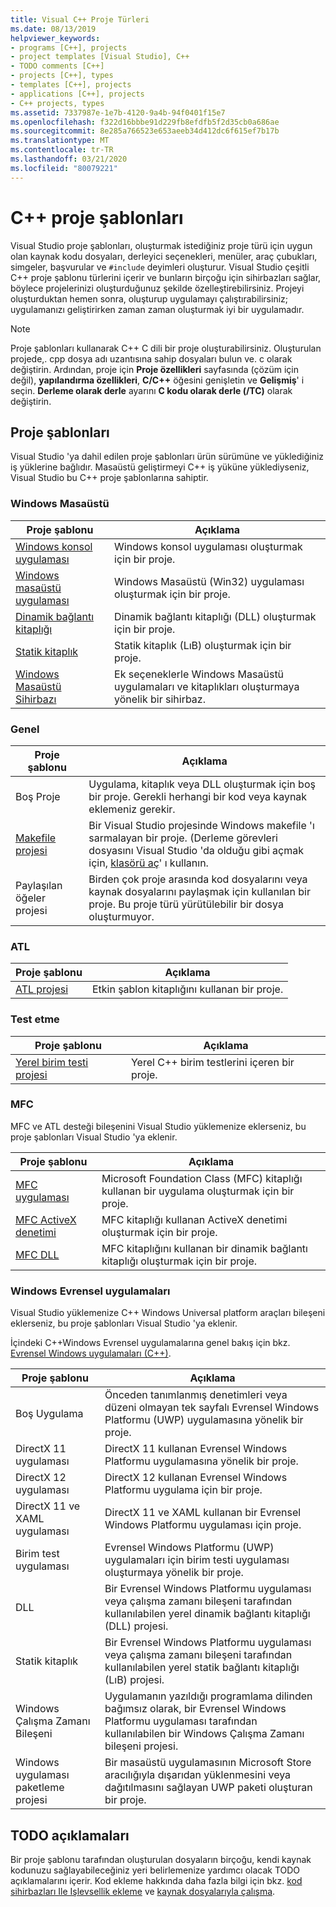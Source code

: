 ```yaml
---
title: Visual C++ Proje Türleri
ms.date: 08/13/2019
helpviewer_keywords:
- programs [C++], projects
- project templates [Visual Studio], C++
- TODO comments [C++]
- projects [C++], types
- templates [C++], projects
- applications [C++], projects
- C++ projects, types
ms.assetid: 7337987e-1e7b-4120-9a4b-94f0401f15e7
ms.openlocfilehash: f322d16bbbe91d229fb8efdfb5f2d35cb0a686ae
ms.sourcegitcommit: 8e285a766523e653aeeb34d412dc6f615ef7b17b
ms.translationtype: MT
ms.contentlocale: tr-TR
ms.lasthandoff: 03/21/2020
ms.locfileid: "80079221"
---
```

# <a name="c-project-templates"></a>C++ proje şablonları

Visual Studio proje şablonları, oluşturmak istediğiniz proje türü için uygun olan kaynak kodu dosyaları, derleyici seçenekleri, menüler, araç çubukları, simgeler, başvurular ve `#include` deyimleri oluşturur. Visual Studio çeşitli C++ proje şablonu türlerini içerir ve bunların birçoğu için sihirbazları sağlar, böylece projelerinizi oluşturduğunuz şekilde özelleştirebilirsiniz. Projeyi oluşturduktan hemen sonra, oluşturup uygulamayı çalıştırabilirsiniz; uygulamanızı geliştirirken zaman zaman oluşturmak iyi bir uygulamadır.

> [!NOTE]
> Proje şablonları kullanarak C++ C dili bir proje oluşturabilirsiniz. Oluşturulan projede,. cpp dosya adı uzantısına sahip dosyaları bulun ve. c olarak değiştirin. Ardından, proje için **Proje özellikleri** sayfasında (çözüm için değil), **yapılandırma özellikleri**, **C/C++**  öğesini genişletin ve **Gelişmiş**' i seçin. **Derleme olarak derle** ayarını **C kodu olarak derle (/TC)** olarak değiştirin.

## <a name="project-templates"></a>Proje şablonları

Visual Studio 'ya dahil edilen proje şablonları ürün sürümüne ve yüklediğiniz iş yüklerine bağlıdır. Masaüstü geliştirmeyi C++ iş yüküne yüklediyseniz, Visual Studio bu C++ proje şablonlarına sahiptir.

### <a name="windows-desktop"></a>Windows Masaüstü

|Proje şablonu|Açıklama|
|----------------------|-----------------------------|
|[Windows konsol uygulaması](../../windows/creating-a-console-application.md)|Windows konsol uygulaması oluşturmak için bir proje.|
|[Windows masaüstü uygulaması](../../windows/walkthrough-creating-windows-desktop-applications-cpp.md)|Windows Masaüstü (Win32) uygulaması oluşturmak için bir proje.|
|[Dinamik bağlantı kitaplığı](../walkthrough-creating-and-using-a-dynamic-link-library-cpp.md)|Dinamik bağlantı kitaplığı (DLL) oluşturmak için bir proje.|
|[Statik kitaplık](../../windows/walkthrough-creating-and-using-a-static-library-cpp.md)|Statik kitaplık (LıB) oluşturmak için bir proje.|
|[Windows Masaüstü Sihirbazı](../../windows/windows-desktop-wizard.md)|Ek seçeneklerle Windows Masaüstü uygulamaları ve kitaplıkları oluşturmaya yönelik bir sihirbaz.|

### <a name="general"></a>Genel

|Proje şablonu|Açıklama|
|----------------------|-----------------------------|
|Boş Proje|Uygulama, kitaplık veya DLL oluşturmak için boş bir proje. Gerekli herhangi bir kod veya kaynak eklemeniz gerekir.|
|[Makefile projesi](creating-a-makefile-project.md)|Bir Visual Studio projesinde Windows makefile 'ı sarmalayan bir proje. (Derleme görevleri dosyasını Visual Studio 'da olduğu gibi açmak için, [klasörü aç](../open-folder-projects-cpp.md)' ı kullanın.|
|Paylaşılan öğeler projesi|Birden çok proje arasında kod dosyalarını veya kaynak dosyalarını paylaşmak için kullanılan bir proje. Bu proje türü yürütülebilir bir dosya oluşturmuyor.|

### <a name="atl"></a>ATL

|Proje şablonu|Açıklama|
|----------------------|-----------------------------|
|[ATL projesi](../../atl/reference/creating-an-atl-project.md)|Etkin şablon kitaplığını kullanan bir proje.|

### <a name="test"></a>Test etme

|Proje şablonu|Açıklama|
|----------------------|-----------------------------|
|[Yerel birim testi projesi](/visualstudio/test/writing-unit-tests-for-c-cpp-with-the-microsoft-unit-testing-framework-for-cpp)|Yerel C++ birim testlerini içeren bir proje.|

### <a name="mfc"></a>MFC

MFC ve ATL desteği bileşenini Visual Studio yüklemenize eklerseniz, bu proje şablonları Visual Studio 'ya eklenir.

|Proje şablonu|Açıklama|
|----------------------|-----------------------------|
|[MFC uygulaması](../../mfc/reference/creating-an-mfc-application.md)|Microsoft Foundation Class (MFC) kitaplığı kullanan bir uygulama oluşturmak için bir proje.|
|[MFC ActiveX denetimi](../../mfc/reference/creating-an-mfc-activex-control.md)|MFC kitaplığı kullanan ActiveX denetimi oluşturmak için bir proje.|
|[MFC DLL](../../mfc/reference/creating-an-mfc-dll-project.md)|MFC kitaplığını kullanan bir dinamik bağlantı kitaplığı oluşturmak için bir proje.|

### <a name="windows-universal-apps"></a>Windows Evrensel uygulamaları

Visual Studio yüklemenize C++ Windows Universal platform araçları bileşeni eklerseniz, bu proje şablonları Visual Studio 'ya eklenir.

İçindeki C++Windows Evrensel uygulamalarına genel bakış için bkz. [Evrensel Windows uygulamaları (C++)](../../cppcx/universal-windows-apps-cpp.md).

|Proje şablonu|Açıklama|
|----------------------|-----------------------------|
|Boş Uygulama|Önceden tanımlanmış denetimleri veya düzeni olmayan tek sayfalı Evrensel Windows Platformu (UWP) uygulamasına yönelik bir proje.|
|DirectX 11 uygulaması|DirectX 11 kullanan Evrensel Windows Platformu uygulamasına yönelik bir proje.|
|DirectX 12 uygulaması|DirectX 12 kullanan Evrensel Windows Platformu uygulama için bir proje.|
|DirectX 11 ve XAML uygulaması|DirectX 11 ve XAML kullanan bir Evrensel Windows Platformu uygulaması için proje.|
|Birim test uygulaması|Evrensel Windows Platformu (UWP) uygulamaları için birim testi uygulaması oluşturmaya yönelik bir proje.|
|DLL|Bir Evrensel Windows Platformu uygulaması veya çalışma zamanı bileşeni tarafından kullanılabilen yerel dinamik bağlantı kitaplığı (DLL) projesi.|
|Statik kitaplık|Bir Evrensel Windows Platformu uygulaması veya çalışma zamanı bileşeni tarafından kullanılabilen yerel statik bağlantı kitaplığı (LıB) projesi.|
|Windows Çalışma Zamanı Bileşeni|Uygulamanın yazıldığı programlama dilinden bağımsız olarak, bir Evrensel Windows Platformu uygulaması tarafından kullanılabilen bir Windows Çalışma Zamanı bileşeni projesi.|
|Windows uygulaması paketleme projesi|Bir masaüstü uygulamasının Microsoft Store aracılığıyla dışarıdan yüklenmesini veya dağıtılmasını sağlayan UWP paketi oluşturan bir proje.|

## <a name="todo-comments"></a>TODO açıklamaları

Bir proje şablonu tarafından oluşturulan dosyaların birçoğu, kendi kaynak kodunuzu sağlayabileceğiniz yeri belirlemenize yardımcı olacak TODO açıklamalarını içerir. Kod ekleme hakkında daha fazla bilgi için bkz. [kod sihirbazları Ile Işlevsellik ekleme](../../ide/adding-functionality-with-code-wizards-cpp.md) ve [kaynak dosyalarıyla çalışma](../../windows/working-with-resource-files.md).
